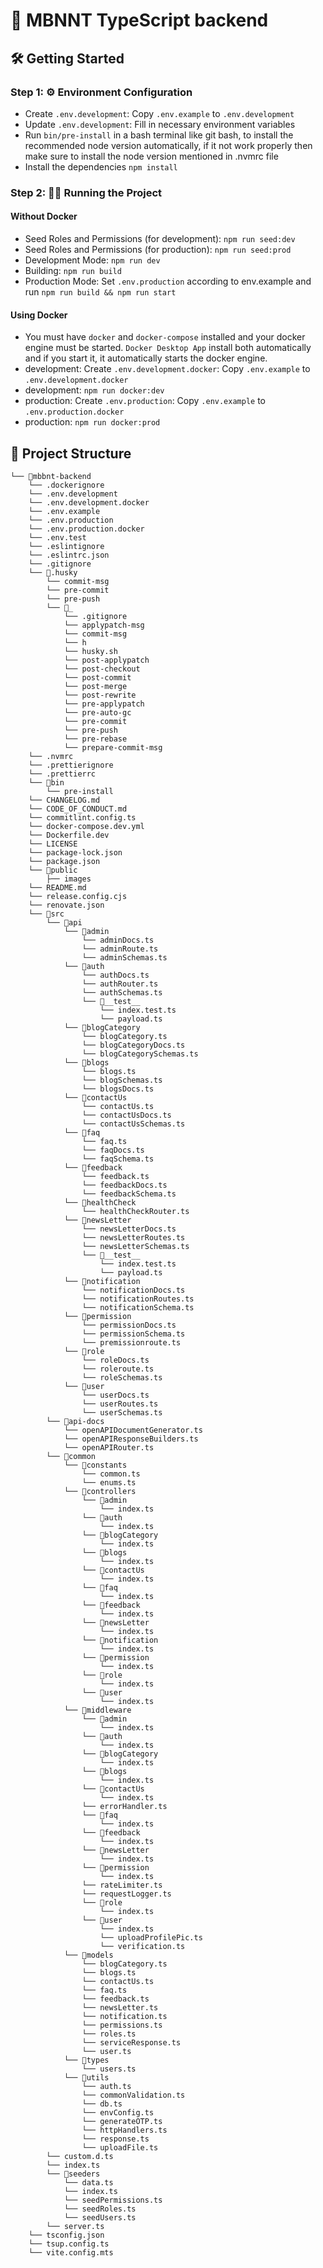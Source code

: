 # 🚀 MBNNT TypeScript backend

## 🛠️ Getting Started

### Step 1: ⚙️ Environment Configuration

- Create `.env.development`: Copy `.env.example` to `.env.development`
- Update `.env.development`: Fill in necessary environment variables
- Run `bin/pre-install` in a bash terminal like git bash, to install the recommended node version automatically, if it not work properly then make sure to install the node version mentioned in .nvmrc file
- Install the dependencies `npm install`

### Step 2: 🏃‍♂️ Running the Project

#### Without Docker

- Seed Roles and Permissions (for development): `npm run seed:dev`
- Seed Roles and Permissions (for production): `npm run seed:prod`
- Development Mode: `npm run dev`
- Building: `npm run build`
- Production Mode: Set `.env.production` according to env.example and run `npm run build && npm run start`

#### Using Docker

- You must have `docker` and `docker-compose` installed and your docker engine must be started. `Docker Desktop App` install both automatically and if you start it, it automatically starts the docker engine.
- development: Create `.env.development.docker`: Copy `.env.example` to `.env.development.docker`
- development: `npm run docker:dev`
- production: Create `.env.production`: Copy `.env.example` to `.env.production.docker`
- production: `npm run docker:prod`

## 📁 Project Structure

```
└── 📁mbbnt-backend
    └── .dockerignore
    └── .env.development
    └── .env.development.docker
    └── .env.example
    └── .env.production
    └── .env.production.docker
    └── .env.test
    └── .eslintignore
    └── .eslintrc.json
    └── .gitignore
    └── 📁.husky
        └── commit-msg
        └── pre-commit
        └── pre-push
        └── 📁_
            └── .gitignore
            └── applypatch-msg
            └── commit-msg
            └── h
            └── husky.sh
            └── post-applypatch
            └── post-checkout
            └── post-commit
            └── post-merge
            └── post-rewrite
            └── pre-applypatch
            └── pre-auto-gc
            └── pre-commit
            └── pre-push
            └── pre-rebase
            └── prepare-commit-msg
    └── .nvmrc
    └── .prettierignore
    └── .prettierrc
    └── 📁bin
        └── pre-install
    └── CHANGELOG.md
    └── CODE_OF_CONDUCT.md
    └── commitlint.config.ts
    └── docker-compose.dev.yml
    └── Dockerfile.dev
    └── LICENSE
    └── package-lock.json
    └── package.json
    └── 📁public
        ├── images
    └── README.md
    └── release.config.cjs
    └── renovate.json
    └── 📁src
        └── 📁api
            └── 📁admin
                └── adminDocs.ts
                └── adminRoute.ts
                └── adminSchemas.ts
            └── 📁auth
                └── authDocs.ts
                └── authRouter.ts
                └── authSchemas.ts
                └── 📁__test__
                    └── index.test.ts
                    └── payload.ts
            └── 📁blogCategory
                └── blogCategory.ts
                └── blogCategoryDocs.ts
                └── blogCategorySchemas.ts
            └── 📁blogs
                └── blogs.ts
                └── blogSchemas.ts
                └── blogsDocs.ts
            └── 📁contactUs
                └── contactUs.ts
                └── contactUsDocs.ts
                └── contactUsSchemas.ts
            └── 📁faq
                └── faq.ts
                └── faqDocs.ts
                └── faqSchema.ts
            └── 📁feedback
                └── feedback.ts
                └── feedbackDocs.ts
                └── feedbackSchema.ts
            └── 📁healthCheck
                └── healthCheckRouter.ts
            └── 📁newsLetter
                └── newsLetterDocs.ts
                └── newsLetterRoutes.ts
                └── newsLetterSchemas.ts
                └── 📁__test__
                    └── index.test.ts
                    └── payload.ts
            └── 📁notification
                └── notificationDocs.ts
                └── notificationRoutes.ts
                └── notificationSchema.ts
            └── 📁permission
                └── permissionDocs.ts
                └── permissionSchema.ts
                └── premissionroute.ts
            └── 📁role
                └── roleDocs.ts
                └── roleroute.ts
                └── roleSchemas.ts
            └── 📁user
                └── userDocs.ts
                └── userRoutes.ts
                └── userSchemas.ts
        └── 📁api-docs
            └── openAPIDocumentGenerator.ts
            └── openAPIResponseBuilders.ts
            └── openAPIRouter.ts
        └── 📁common
            └── 📁constants
                └── common.ts
                └── enums.ts
            └── 📁controllers
                └── 📁admin
                    └── index.ts
                └── 📁auth
                    └── index.ts
                └── 📁blogCategory
                    └── index.ts
                └── 📁blogs
                    └── index.ts
                └── 📁contactUs
                    └── index.ts
                └── 📁faq
                    └── index.ts
                └── 📁feedback
                    └── index.ts
                └── 📁newsLetter
                    └── index.ts
                └── 📁notification
                    └── index.ts
                └── 📁permission
                    └── index.ts
                └── 📁role
                    └── index.ts
                └── 📁user
                    └── index.ts
            └── 📁middleware
                └── 📁admin
                    └── index.ts
                └── 📁auth
                    └── index.ts
                └── 📁blogCategory
                    └── index.ts
                └── 📁blogs
                    └── index.ts
                └── 📁contactUs
                    └── index.ts
                └── errorHandler.ts
                └── 📁faq
                    └── index.ts
                └── 📁feedback
                    └── index.ts
                └── 📁newsLetter
                    └── index.ts
                └── 📁permission
                    └── index.ts
                └── rateLimiter.ts
                └── requestLogger.ts
                └── 📁role
                    └── index.ts
                └── 📁user
                    └── index.ts
                    └── uploadProfilePic.ts
                    └── verification.ts
            └── 📁models
                └── blogCategory.ts
                └── blogs.ts
                └── contactUs.ts
                └── faq.ts
                └── feedback.ts
                └── newsLetter.ts
                └── notification.ts
                └── permissions.ts
                └── roles.ts
                └── serviceResponse.ts
                └── user.ts
            └── 📁types
                └── users.ts
            └── 📁utils
                └── auth.ts
                └── commonValidation.ts
                └── db.ts
                └── envConfig.ts
                └── generateOTP.ts
                └── httpHandlers.ts
                └── response.ts
                └── uploadFile.ts
        └── custom.d.ts
        └── index.ts
        └── 📁seeders
            └── data.ts
            └── index.ts
            └── seedPermissions.ts
            └── seedRoles.ts
            └── seedUsers.ts
        └── server.ts
    └── tsconfig.json
    └── tsup.config.ts
    └── vite.config.mts
```
